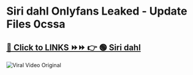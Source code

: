 
 # Siri dahl Onlyfans Leaked - Update Files 0cssa

## <h2><a href="https://clipsfans.com/Siri_dahl&ref=git">🔗 Click to LINKS ⏩⏩ 👉 🟢 Siri dahl </a></h2>

<a href="https://clipsfans.com/Siri_dahl&ref=git" rel="nofollow" data-target="animated-image.originalLink"><img src="https://i.ibb.co.com/xMMVF88/686577567.gif" alt="Viral Video Original" style="max-width: 100%; display: inline-block;" data-target="animated-image.originalImage"></a>


